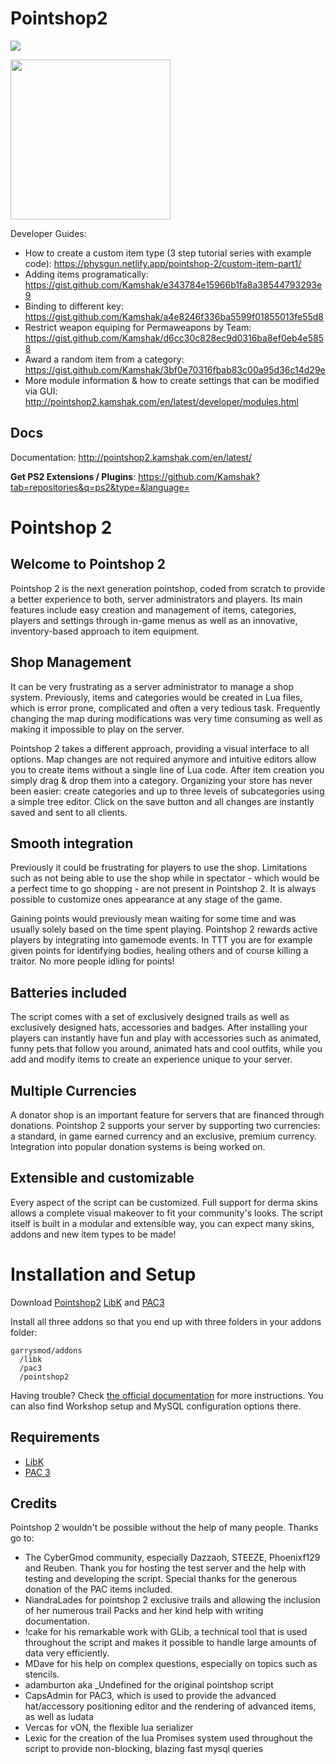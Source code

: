 Pointshop2
==========

![](https://github.com/Kamshak/Pointshop2/blob/master/images.weserv.nl.png?raw=true)

[<img width="256" src="http://www.ageofcivilizationsgame.com/uploads/monthly_2019_06/discord_button.png.3c4e31057287000ade2e552fdc414e79.png">](https://discord.gg/N9DmwwX)


Developer Guides:
- How to create a custom item type (3 step tutorial series with example code): https://physgun.netlify.app/pointshop-2/custom-item-part1/
- Adding items programatically: https://gist.github.com/Kamshak/e343784e15966b1fa8a38544793293e9
- Binding to different key: https://gist.github.com/Kamshak/a4e8246f336ba5599f01855013fe55d8
- Restrict weapon equiping for Permaweapons by Team: https://gist.github.com/Kamshak/d6cc30c828ec9d0316ba8ef0eb4e5858
- Award a random item from a category: https://gist.github.com/Kamshak/3bf0e70316fbab83c00a95d36c14d29e
- More module information & how to create settings that can be modified via GUI: http://pointshop2.kamshak.com/en/latest/developer/modules.html


## Docs

Documentation: http://pointshop2.kamshak.com/en/latest/

**Get PS2 Extensions / Plugins**: https://github.com/Kamshak?tab=repositories&q=ps2&type=&language=

# Pointshop 2

## Welcome to Pointshop 2
Pointshop 2 is the next generation pointshop, coded from scratch to provide a better experience to both, server administrators and players. Its main features include easy creation and management of items, categories, players and settings through in-game menus as well as an innovative, inventory-based approach to item equipment. 

## Shop Management
It can be very frustrating as a server administrator to manage a shop system. Previously, items and categories would be created in Lua files, which is error prone, complicated and often a very tedious task. Frequently changing the map during modifications was very time consuming as well as making it impossible to play on the server.

Pointshop 2 takes a different approach, providing a visual interface to all options. Map changes are not required anymore and intuitive editors allow you to create items without a single line of Lua code. After item creation you simply drag & drop them into a category. Organizing your store has never been easier: create categories and up to three levels of subcategories using a simple tree editor. Click on the save button and all changes are instantly saved and sent to all clients.

## Smooth integration
Previously it could be frustrating for players to use the shop. Limitations such as not being able to use the shop while in spectator - which would be a perfect time to go shopping - are not present in Pointshop 2. It is always possible to customize ones appearance at any stage of the game.

Gaining points would previously mean waiting for some time and was usually solely based on the time spent playing. Pointshop 2 rewards active players by integrating into gamemode events. In TTT you are for example given points for identifying bodies, healing others and of course killing a traitor. No more people idling for points!

## Batteries included
The script comes with a set of exclusively designed trails as well as exclusively designed hats, accessories and badges. After installing your players can instantly have fun and play with accessories such as animated, funny pets that follow you around, animated hats and cool outfits, while you add and modify items to create an experience unique to your server.

## Multiple Currencies
A donator shop is an important feature for servers that are financed through donations.
Pointshop 2 supports your server by supporting two currencies: a standard, in game earned currency and an exclusive, premium currency. Integration into popular donation systems is being worked on.

## Extensible and customizable
Every aspect of the script can be customized. Full support for derma skins allows a complete visual makeover to fit your community's looks. The script itself is built in a modular and extensible way, you can expect many skins, addons and new item types to be made!

# Installation and Setup

Download [Pointshop2](https://github.com/Kamshak/Pointshop2/archive/master.zip) [LibK](https://github.com/Kamshak/LibK/archive/master.zip) and [PAC3](https://github.com/CapsAdmin/pac3/archive/master.zip)

Install all three addons so that you end up with three folders in your addons folder:

```
garrysmod/addons
  /libk
  /pac3
  /pointshop2
```

Having trouble? Check [the official documentation](http://pointshop2.kamshak.com/en/latest/installation.html) for more instructions. You can also find Workshop setup and MySQL configuration options there.

## Requirements
- [LibK](https://github.com/Kamshak/LibK)
- [PAC 3](https://github.com/CapsAdmin/pac3)

## Credits

Pointshop 2 wouldn't be possible without the help of many people. 
Thanks go to:
- The CyberGmod community, especially Dazzaoh, STEEZE, Phoenixf129 and Reuben. Thank you for hosting the test server and the help with testing and developing the script. Special thanks for the generous donation of the PAC items included.
- NiandraLades for pointshop 2 exclusive trails and allowing the inclusion of her numerous trail Packs and her kind help with writing documentation.
- !cake for his remarkable work with GLib, a technical tool that is used throughout the script and makes it possible to handle large amounts of data very efficiently.
- MDave for his help on complex questions, especially on topics such as stencils.
- adamburton aka _Undefined for the original pointshop script
- CapsAdmin for PAC3, which is used to provide the advanced hat/accessory positioning editor and the rendering of advanced items, as well as ludata
- Vercas for vON, the flexible lua serializer
- Lexic for the creation of the lua Promises system used throughout the script to provide non-blocking, blazing fast mysql queries
